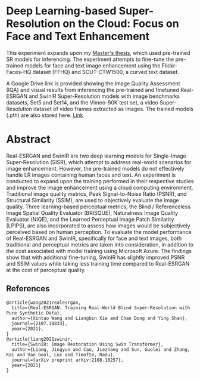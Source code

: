 # Deep Learning-based Super-Resolution on the Cloud: Focus on Face and Text Enhancement
This experiment expands upon my [Master's thesis](https://doi.org/10.5281/zenodo.7897859), which used pre-trained SR models for inferencing. The experiment attempts to fine-tune the pre-trained models for face and text image enhancement using the Flickr-Faces-HQ dataset (FFHQ) and SCUT-CTW1500, a curved text dataset.
 
A Google Drive link is provided showing the Image Quality Assessment (IQA) and visual results from inferencing the pre-trained and finetuned Real-ESRGAN and SwinIR Super-Resolution models with image benchmarks datasets, Set5 and Set14, and the Vimeo-90K test set, a video Super-Resolution dataset of video frames extracted as images. The trained models (.pth) are also stored here. [Link](https://drive.google.com/drive/folders/1HnPhSydsVox-Ds2FI-l06Jstp2XGxTvw?usp=sharing)

# Abstract
Real-ESRGAN and SwinIR are two deep learning models for Single-Image Super-Resolution (SISR), which attempt to address real-world scenarios for image enhancement. However, the pre-trained models do not effectively handle LR images containing human faces and text. An experiment is conducted to expand upon the training performed in their respective studies and improve the image enhancement using a cloud computing environment. Traditional image quality metrics, Peak Signal-to-Noise Ratio (PSNR), and Structural Similarity (SSIM), are used to objectively evaluate the image quality. Three learning-based perceptual metrics, the Blind / Referenceless Image Spatial Quality Evaluator (BRISQUE), Naturalness Image Quality Evaluator (NIQE), and the Learned Perceptual Image Patch Similarity (LPIPS), are also incorporated to assess how images would be subjectively perceived based on human perception. To evaluate the model performance of Real-ESRGAN and SwinIR, specifically for face and text images, both traditional and perceptual metrics are taken into consideration, in addition to the cost associated with model training using Microsoft Azure. The findings show that with additional fine-tuning, SwinIR has slightly improved PSNR and SSIM values while taking less training time compared to Real-ESRGAN at the cost of perceptual quality.

## References
    @article{wang2021realesrgan,
      title={Real-ESRGAN: Training Real-World Blind Super-Resolution with Pure Synthetic Data}, 
      author={Xintao Wang and Liangbin Xie and Chao Dong and Ying Shan},
      journal={2107.10833},
      year={2021},
    }
    @article{liang2021swinir,
      title={SwinIR: Image Restoration Using Swin Transformer},
      author={Liang, Jingyun and Cao, Jiezhang and Sun, Guolei and Zhang, Kai and Van Gool, Luc and Timofte, Radu},
      journal={arXiv preprint arXiv:2108.10257},
      year={2021}
    }
    

